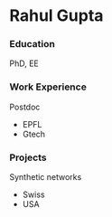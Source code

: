 # Rahul Gupta

### Education
PhD, EE

### Work Experience 
Postdoc
- EPFL
- Gtech

### Projects
Synthetic networks
- Swiss
- USA
